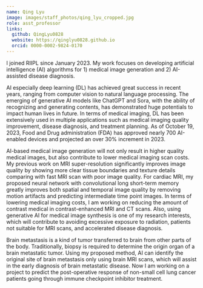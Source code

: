```yaml
---
name: Qing Lyu
image: images/staff_photos/qing_lyu_cropped.jpg
role: asst_professor
links:
  github: QingLyu0828
  website: https://qinglyu0828.github.io
  orcid: 0000-0002-9824-0170
---
```


I joined RIIPL since January 2023. My work focuses on developing artificial intelligence (AI) algorithms for 1) medical image generation and 2) AI-assisted disease diagnosis.

AI especially deep learning (DL) has achieved great success in recent years, ranging from computer vision to natural language processing. The emerging of generative AI models like ChatGPT and Sora, with the ability of recognizing and generating contents, has demonstrated huge potentials to impact human lives in future. In terms of medical imaging, DL has been extensively used in multiple applications such as medical imaging quality improvement, disease diagnosis, and treatment planning. As of October 19, 2023, Food and Drug administration (FDA) has approved nearly 700 AI-enabled devices and projected an over 30% increment in 2023.

AI-based medical image generation will not only result in higher quality medical images, but also contribute to lower medical imaging scan costs. My previous work on MRI super-resolution significantly improves image quality by showing more clear tissue boundaries and texture details comparing with fast MRI scan with poor image quality. For cardiac MRI, my proposed neural network with convolutional long short-term memory greatly improves both spatial and temporal image quality by removing motion artifacts and predicting intermediate time point images. In terms of lowering medical imaging costs, I am working on reducing the amount of contrast medical in contrast-enhanced MRI and CT scans. Also, using generative AI for medical image synthesis is one of my research interests, which will contribute to avoiding excessive exposure to radiation, patients not suitable for MRI scans, and accelerated disease diagnosis.

Brain metastasis is a kind of tumor transferred to brain from other parts of the body. Traditionally, biopsy is required to determine the origin organ of a brain metastatic tumor. Using my proposed method, AI can identify the original site of brain metastasis only using brain MRI scans, which will assist in the early diagnosis of brain metastatic disease. Now I am working on a project to predict the post-operative response of non-small cell lung cancer patients going through immune checkpoint inhibitor treatment.
